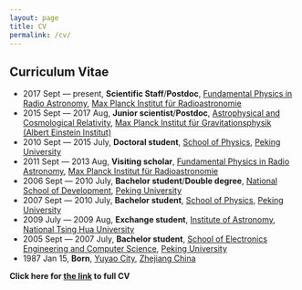 ```yaml
---
layout: page
title: CV
permalink: /cv/
---
```


## Curriculum Vitae

- 2017 Sept — present, **Scientific Staff**/**Postdoc**, [Fundamental Physics in Radio Astronomy](http://www3.mpifr-bonn.mpg.de/div/fundamental/index.html), [Max Planck Institut für Radioastronomie](http://www.mpifr-bonn.mpg.de/2169/en)
- 2015 Sept — 2017 Aug, **Junior scientist**/**Postdoc**, [Astrophysical and Cosmological Relativity](http://www.aei.mpg.de/1282161/Astrophysical_and_Cosmological_Relativity), [Max Planck Institut für Gravitationsphysik (Albert Einstein Institut)](http://www.aei.mpg.de/)
- 2010 Sept — 2015 July, **Doctoral student**, [School of Physics](http://www.phy.pku.edu.cn/English.html), [Peking University](http://english.pku.edu.cn/)
- 2011 Sept — 2013 Aug, **Visiting scholar**, [Fundamental Physics in Radio Astronomy](http://www3.mpifr-bonn.mpg.de/div/fundamental/index.html), [Max Planck Institut für Radioastronomie](http://www.mpifr-bonn.mpg.de/2169/en)
- 2006 Sept — 2010 July, **Bachelor student**/**Double degree**, [National School of Development](http://en.nsd.edu.cn/), [Peking University](http://english.pku.edu.cn/)
- 2007 Sept — 2010 July, **Bachelor student**, [School of Physics](http://www.phy.pku.edu.cn/English.html), [Peking University](http://english.pku.edu.cn/)
- 2009 July — 2009 Aug, **Exchange student**, [Institute of Astronomy](http://astr.web.nthu.edu.tw/bin/home.php?Lang=en), [National Tsing Hua University](http://www.nthu.edu.tw/english/index.php)
- 2005 Sept — 2007 July, **Bachelor student**, [School of Electronics Engineering and Computer Science](http://eecs.pku.edu.cn/eecs_english/aboutUs.shtml), [Peking University](http://english.pku.edu.cn/)
- 1987 Jan 15, **Born**, [Yuyao City](http://en.wikipedia.org/wiki/Yuyao), [Zhejiang China](http://en.wikipedia.org/wiki/Zhejiang)

**Click here for [the link](./shao-cv.pdf) to full CV**
